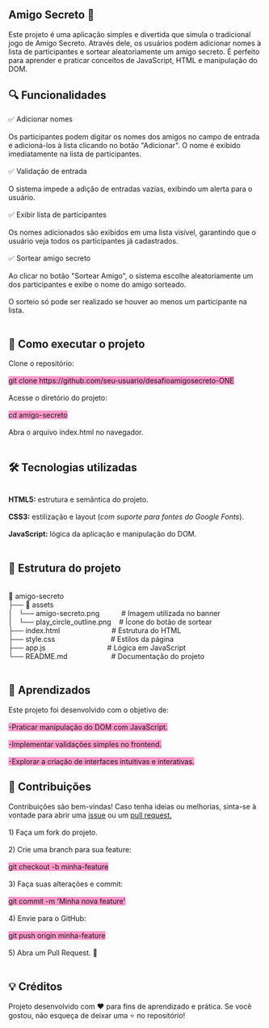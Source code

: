<h2>Amigo Secreto 🎁</h2>
<p>Este projeto &eacute; uma aplica&ccedil;&atilde;o simples e divertida que simula o tradicional jogo de Amigo Secreto. Atrav&eacute;s dele, os usu&aacute;rios podem adicionar nomes &agrave; lista de participantes e sortear aleatoriamente um amigo secreto. &Eacute; perfeito para aprender e praticar conceitos de JavaScript, HTML e manipula&ccedil;&atilde;o do DOM.</p>
<h2>🔍 Funcionalidades</h2>
<p>✅ Adicionar nomes<br /><br />Os participantes podem digitar os nomes dos amigos no campo de entrada e adicion&aacute;-los &agrave; lista clicando no bot&atilde;o "Adicionar". O nome &eacute; exibido imediatamente na lista de participantes.<br /><br />✅ Valida&ccedil;&atilde;o de entrada<br /><br />O sistema impede a adi&ccedil;&atilde;o de entradas vazias, exibindo um alerta para o usu&aacute;rio.<br /><br />✅ Exibir lista de participantes<br /><br />Os nomes adicionados s&atilde;o exibidos em uma lista vis&iacute;vel, garantindo que o usu&aacute;rio veja todos os participantes j&aacute; cadastrados.<br /><br />✅ Sortear amigo secreto<br /><br />Ao clicar no bot&atilde;o "Sortear Amigo", o sistema escolhe aleatoriamente um dos participantes e exibe o nome do amigo sorteado.<br /><br />O sorteio s&oacute; pode ser realizado se houver ao menos um participante na lista.<br /><br /></p>
<h2>🚀 Como executar o projeto</h2>
<p>Clone o reposit&oacute;rio:<br /><br /><span style="background-color: #ff99cc;">git clone https://github.com/seu-usuario/desafioamigosecreto-ONE</span><br /><br />Acesse o diret&oacute;rio do projeto:<br /><br /><span style="background-color: #ff99cc;">cd amigo-secreto</span><br /><br />Abra o arquivo index.html no navegador.<br /><br /></p>
<h2>🛠️ Tecnologias utilizadas</h2>
<p><br /><strong>HTML5:</strong> estrutura e sem&acirc;ntica do projeto.<br /><br /><strong>CSS3:</strong> estiliza&ccedil;&atilde;o e layout (<em>com suporte para fontes do Google Fonts</em>).<br /><br /><strong>JavaScript:</strong> l&oacute;gica da aplica&ccedil;&atilde;o e manipula&ccedil;&atilde;o do DOM.<br /><br /></p>
<h2>📁 Estrutura do projeto</h2>
<p><br />📂 amigo-secreto<br />├── 📁 assets<br />│&nbsp;&nbsp; └── amigo-secreto.png&nbsp;&nbsp;&nbsp; &nbsp; &nbsp; &nbsp;&nbsp; # Imagem utilizada no banner<br />│&nbsp;&nbsp; └── play_circle_outline.png&nbsp; &nbsp; # &Iacute;cone do bot&atilde;o de sortear<br />├── index.html&nbsp;&nbsp;&nbsp;&nbsp;&nbsp;&nbsp;&nbsp;&nbsp;&nbsp;&nbsp;&nbsp;&nbsp;&nbsp;&nbsp; &nbsp; &nbsp; &nbsp; &nbsp; &nbsp;&nbsp; # Estrutura do HTML<br />├── style.css&nbsp;&nbsp;&nbsp;&nbsp;&nbsp;&nbsp;&nbsp;&nbsp;&nbsp;&nbsp;&nbsp;&nbsp;&nbsp; &nbsp; &nbsp; &nbsp; &nbsp; &nbsp; &nbsp;&nbsp;&nbsp; # Estilos da p&aacute;gina<br />├── app.js&nbsp;&nbsp;&nbsp;&nbsp;&nbsp;&nbsp;&nbsp;&nbsp;&nbsp;&nbsp;&nbsp;&nbsp;&nbsp;&nbsp;&nbsp;&nbsp;&nbsp;&nbsp;&nbsp; &nbsp; &nbsp; &nbsp; &nbsp; &nbsp;&nbsp; # L&oacute;gica em JavaScript<br />└── README.md&nbsp;&nbsp;&nbsp;&nbsp;&nbsp;&nbsp;&nbsp;&nbsp;&nbsp;&nbsp;&nbsp;&nbsp;&nbsp;&nbsp;&nbsp; &nbsp; &nbsp; &nbsp; # Documenta&ccedil;&atilde;o do projeto<br /><br /></p>
<h2>🎯 Aprendizados</h2>
<p>Este projeto foi desenvolvido com o objetivo de:<br /><br /><span style="background-color: #ff99cc;">-Praticar manipula&ccedil;&atilde;o do DOM com JavaScript.</span><br /><br /><span style="background-color: #ff99cc;">-Implementar valida&ccedil;&otilde;es simples no frontend.</span><br /><br /><span style="background-color: #ff99cc;">-Explorar a cria&ccedil;&atilde;o de interfaces intuitivas e interativas.</span></p>
<h2>🤝 Contribui&ccedil;&otilde;es</h2>
<p>Contribui&ccedil;&otilde;es s&atilde;o bem-vindas! Caso tenha ideias ou melhorias, sinta-se &agrave; vontade para abrir uma <span style="text-decoration: underline;">issue</span> ou um <span style="text-decoration: underline;">pull request.</span><br /><br />1) Fa&ccedil;a um fork do projeto.<br /><br />2) Crie uma branch para sua feature:<br /><br /><span style="background-color: #ff99cc;">git checkout -b minha-feature</span><br /><br />3) Fa&ccedil;a suas altera&ccedil;&otilde;es e commit:<br /><br /><span style="background-color: #ff99cc;">git commit -m 'Minha nova feature'</span><br /><br />4) Envie para o GitHub:<br /><br /><span style="background-color: #ff99cc;">git push origin minha-feature</span><br /><br />5) Abra um Pull Request. 🚀<br /><br /></p>
<h2>💡 Cr&eacute;ditos</h2>
<p>Projeto desenvolvido com ❤️ para fins de aprendizado e pr&aacute;tica. Se voc&ecirc; gostou, n&atilde;o esque&ccedil;a de deixar uma ⭐ no reposit&oacute;rio!<br /><br /></p>
